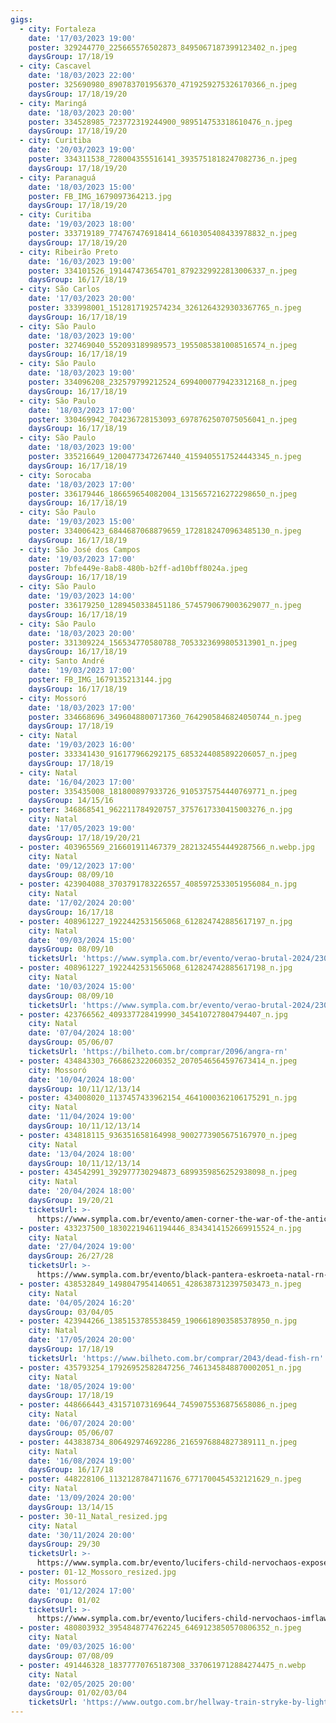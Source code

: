 ```yaml
---
gigs:
  - city: Fortaleza
    date: '17/03/2023 19:00'
    poster: 329244770_225665576502873_8495067187399123402_n.jpeg
    daysGroup: 17/18/19
  - city: Cascavel
    date: '18/03/2023 22:00'
    poster: 325690980_890783701956370_4719259275326170366_n.jpeg
    daysGroup: 17/18/19/20
  - city: Maringá
    date: '18/03/2023 20:00'
    poster: 334528985_723772319244900_989514753318610476_n.jpeg
    daysGroup: 17/18/19/20
  - city: Curitiba
    date: '20/03/2023 19:00'
    poster: 334311538_728004355516141_3935751818247082736_n.jpeg
    daysGroup: 17/18/19/20
  - city: Paranaguá
    date: '18/03/2023 15:00'
    poster: FB_IMG_1679097364213.jpg
    daysGroup: 17/18/19/20
  - city: Curitiba
    date: '19/03/2023 18:00'
    poster: 333719189_774767476918414_6610305408433978832_n.jpeg
    daysGroup: 17/18/19/20
  - city: Ribeirão Preto
    date: '16/03/2023 19:00'
    poster: 334101526_191447473654701_8792329922813006337_n.jpeg
    daysGroup: 16/17/18/19
  - city: São Carlos
    date: '17/03/2023 20:00'
    poster: 333998001_1512817192574234_3261264329303367765_n.jpeg
    daysGroup: 16/17/18/19
  - city: São Paulo
    date: '18/03/2023 19:00'
    poster: 327469040_552093189989573_1955085381008516574_n.jpeg
    daysGroup: 16/17/18/19
  - city: São Paulo
    date: '18/03/2023 19:00'
    poster: 334096208_232579799212524_6994000779423312168_n.jpeg
    daysGroup: 16/17/18/19
  - city: São Paulo
    date: '18/03/2023 17:00'
    poster: 330469942_704236728153093_6978762507075056041_n.jpeg
    daysGroup: 16/17/18/19
  - city: São Paulo
    date: '18/03/2023 19:00'
    poster: 335216649_1200477347267440_4159405517524443345_n.jpeg
    daysGroup: 16/17/18/19
  - city: Sorocaba
    date: '18/03/2023 17:00'
    poster: 336179446_186659654082004_1315657216272298650_n.jpeg
    daysGroup: 16/17/18/19
  - city: São Paulo
    date: '19/03/2023 15:00'
    poster: 334006423_6844687068879659_1728182470963485130_n.jpeg
    daysGroup: 16/17/18/19
  - city: São José dos Campos
    date: '19/03/2023 17:00'
    poster: 7bfe449e-8ab8-480b-b2ff-ad10bff8024a.jpeg
    daysGroup: 16/17/18/19
  - city: São Paulo
    date: '19/03/2023 14:00'
    poster: 336179250_1289450338451186_5745790679003629077_n.jpeg
    daysGroup: 16/17/18/19
  - city: São Paulo
    date: '18/03/2023 20:00'
    poster: 331309224_156534770580788_7053323699805313901_n.jpeg
    daysGroup: 16/17/18/19
  - city: Santo André
    date: '19/03/2023 17:00'
    poster: FB_IMG_1679135213144.jpg
    daysGroup: 16/17/18/19
  - city: Mossoró
    date: '18/03/2023 17:00'
    poster: 334668696_3496048800717360_7642905846824050744_n.jpeg
    daysGroup: 17/18/19
  - city: Natal
    date: '19/03/2023 16:00'
    poster: 333341430_916177966292175_6853244085892206057_n.jpeg
    daysGroup: 17/18/19
  - city: Natal
    date: '16/04/2023 17:00'
    poster: 335435008_181800897933726_9105375754440769771_n.jpeg
    daysGroup: 14/15/16
  - poster: 346868541_962211784920757_3757617330415003276_n.jpg
    city: Natal
    date: '17/05/2023 19:00'
    daysGroup: 17/18/19/20/21
  - poster: 403965569_216601911467379_2821324554449287566_n.webp.jpg
    city: Natal
    date: '09/12/2023 17:00'
    daysGroup: 08/09/10
  - poster: 423904088_3703791783226557_4085972533051956084_n.jpg
    city: Natal
    date: '17/02/2024 20:00'
    daysGroup: 16/17/18
  - poster: 408961227_1922442531565068_612824742885617197_n.jpg
    city: Natal
    date: '09/03/2024 15:00'
    daysGroup: 08/09/10
    ticketsUrl: 'https://www.sympla.com.br/evento/verao-brutal-2024/2307026'
  - poster: 408961227_1922442531565068_612824742885617198_n.jpg
    city: Natal
    date: '10/03/2024 15:00'
    daysGroup: 08/09/10
    ticketsUrl: 'https://www.sympla.com.br/evento/verao-brutal-2024/2307026'
  - poster: 423766562_409337728419990_345410727804794407_n.jpg
    city: Natal
    date: '07/04/2024 18:00'
    daysGroup: 05/06/07
    ticketsUrl: 'https://bilheto.com.br/comprar/2096/angra-rn'
  - poster: 434843303_766862322060352_2070546564597673414_n.jpeg
    city: Mossoró
    date: '10/04/2024 18:00'
    daysGroup: 10/11/12/13/14
  - poster: 434008020_1137457433962154_4641000362106175291_n.jpg
    city: Natal
    date: '11/04/2024 19:00'
    daysGroup: 10/11/12/13/14
  - poster: 434818115_936351658164998_9002773905675167970_n.jpeg
    city: Natal
    date: '13/04/2024 18:00'
    daysGroup: 10/11/12/13/14
  - poster: 434542991_392977730294873_6899359856252938098_n.jpeg
    city: Natal
    date: '20/04/2024 18:00'
    daysGroup: 19/20/21
    ticketsUrl: >-
      https://www.sympla.com.br/evento/amen-corner-the-war-of-the-antichrist-nordeste-tour-2024/2351302
  - poster: 433237500_18302219461194446_8343414152669915524_n.jpg
    city: Natal
    date: '27/04/2024 19:00'
    daysGroup: 26/27/28
    ticketsUrl: >-
      https://www.sympla.com.br/evento/black-pantera-eskroeta-natal-rn-whiskritorio-pub/2307149
  - poster: 438532849_1498047954140651_4286387312397503473_n.jpeg
    city: Natal
    date: '04/05/2024 16:20'
    daysGroup: 03/04/05
  - poster: 423944266_1385153785538459_1906618903585378950_n.jpg
    city: Natal
    date: '17/05/2024 20:00'
    daysGroup: 17/18/19
    ticketsUrl: 'https://www.bilheto.com.br/comprar/2043/dead-fish-rn'
  - poster: 435793254_17926952582847256_7461345848870002051_n.jpg
    city: Natal
    date: '18/05/2024 19:00'
    daysGroup: 17/18/19
  - poster: 448666443_431571073169644_7459075536875658086_n.jpeg
    city: Natal
    date: '06/07/2024 20:00'
    daysGroup: 05/06/07
  - poster: 443838734_806492974692286_2165976884827389111_n.jpeg
    city: Natal
    date: '16/08/2024 19:00'
    daysGroup: 16/17/18
  - poster: 448228106_1132128784711676_6771700454532121629_n.jpeg
    city: Natal
    date: '13/09/2024 20:00'
    daysGroup: 13/14/15
  - poster: 30-11_Natal_resized.jpg
    city: Natal
    date: '30/11/2024 20:00'
    daysGroup: 29/30
    ticketsUrl: >-
      https://www.sympla.com.br/evento/lucifers-child-nervochaos-expose-your-hate-sanctifier-imflawed/2605541
  - poster: 01-12_Mossoro_resized.jpg
    city: Mossoró
    date: '01/12/2024 17:00'
    daysGroup: 01/02
    ticketsUrl: >-
      https://www.sympla.com.br/evento/lucifers-child-nervochaos-imflawed/2593404
  - poster: 480803932_3954848774762245_6469123850570806352_n.jpeg
    city: Natal
    date: '09/03/2025 16:00'
    daysGroup: 07/08/09
  - poster: 491446328_18377770765187308_3370619712884274475_n.webp
    city: Natal
    date: '02/05/2025 20:00'
    daysGroup: 01/02/03/04
    ticketsUrl: 'https://www.outgo.com.br/hellway-train-stryke-by-lightning-natal'
---
```


